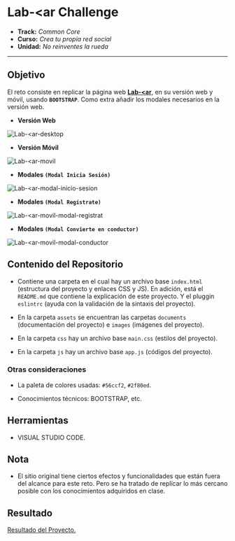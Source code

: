 # **Lab-<ar Challenge**

* **Track:** _Common Core_
* **Curso:** _Crea tu propia red social_
* **Unidad:** _No reinventes la rueda_

***

## Objetivo

El reto consiste en replicar la página web [**Lab-<ar**](https://github.com/Laboratoria-learning/lab-car-boilerplate), en su versión web y móvil, usando **`BOOTSTRAP`**. Como extra añadir los modales necesarios en la versión web. 

* **Versión Web**

![Lab-<ar-desktop](assets/documents/desktop.png)

* **Versión Móvil**

![Lab-<ar-movil](assets/documents/movil.png)

* **Modales `(Modal Inicia Sesión)`**

![Lab-<ar-modal-inicio-sesion](assets/documents/modal-inicio-sesion.png)

* **Modales `(Modal Regístrate)`**

![Lab-<ar-movil-modal-registrat](assets/documents/modal-registrate.png)

* **Modales `(Modal Convierte en conductor)`**

![Lab-<ar-movil-modal-conductor](assets/documents/modal-conductor.png)

## Contenido del Repositorio

* Contiene una carpeta en el cual hay un archivo base `index.html` (estructura del proyecto y enlaces CSS y JS). En adición, está el `README.md` que contiene la explicación de este proyecto. Y el pluggin `eslintrc` (ayuda con la validación de la sintaxis del proyecto).

* En la carpeta `assets` se encuentran las carpetas `documents`  (documentación del proyecto) e `images` (imágenes del proyecto).

* En la carpeta `css` hay un archivo base `main.css` (estilos del proyecto).

* En la carpeta `js` hay un archivo base `app.js` (códigos del  proyecto).

### Otras consideraciones

* La paleta de colores usadas: `#56ccf2`, `#2f80ed`.

* Conocimientos técnicos: BOOTSTRAP, etc.

## Herramientas

* VISUAL STUDIO CODE.

## Nota

* El sitio original tiene ciertos efectos y funcionalidades que están fuera del alcance para este reto. Pero se ha tratado de replicar lo más cercano posible con los conocimientos adquiridos en clase.

## Resultado

[Resultado del Proyecto.](#)